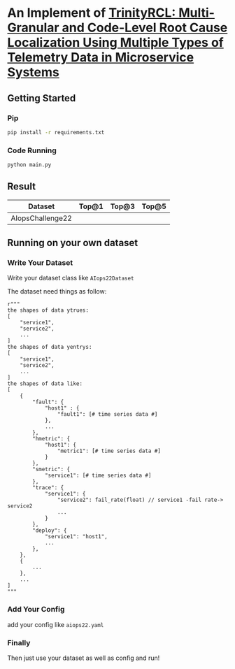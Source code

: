 # An Implement of [TrinityRCL: Multi-Granular and Code-Level Root Cause Localization Using Multiple Types of Telemetry Data in Microservice Systems]("https://ieeexplore.ieee.org/document/10034937")

## Getting Started

### Pip
```bash
pip install -r requirements.txt
```

### Code Running

```bash
python main.py
```

## Result

|Dataset|Top@1|Top@3|Top@5|
|:-:|:-:|:-:|:-:|
|AIopsChallenge22||||

## Running on your own dataset

### Write Your Dataset

Write your dataset class like `AIops22Dataset`

The dataset need things as follow:
```
r"""
the shapes of data ytrues:
[
    "service1",
    "service2",
    ...
]
the shapes of data yentrys:
[
    "service1",
    "service2",
    ...
]
the shapes of data like:
[
    {
        "fault": {
            "host1" : {
                "fault1": [# time series data #]
            },
            ...
        },
        "hmetric": {
            "host1": {
                "metric1": [# time series data #]
            }
        },
        "smetric": {
            "service1": [# time series data #]
        },
        "trace": {
            "service1": {
                "service2": fail_rate(float) // service1 -fail rate-> service2
                ...
            }
        },
        "deploy": {
            "service1": "host1",
            ...
        },
    },
    {
        ...
    },
    ...
]
"""
```

### Add Your Config

add your config like `aiops22.yaml`

### Finally

Then just use your dataset as well as config and run!

